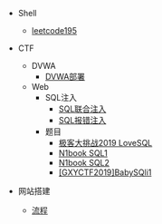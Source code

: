 * Shell
  
  * [leetcode195](Shell/Shell_leetcode195.md)
  
* CTF

  * DVWA
    * [DVWA部署](CTF/DVWA/DVWA部署.md)
  * Web
    * SQL注入
      * [SQL联合注入](CTF/Web/SQL注入/SQL联合注入.md)
      * [SQL报错注入](CTF/Web/SQL注入/SQL报错注入.md)
    * 题目
      * [极客大挑战2019 LoveSQL](CTF/Web/题目/LoveSQL.md)
      * [N1book SQL1](CTF/Web/题目/N1bookSQL1.md)
      * [N1book SQL2](CTF/Web/题目/N1bookSQL2.md)
      * [[GXYCTF2019]BabySQli1](CTF/Web/题目/[GXYCTF2019]BabySQli1.md)

* 网站搭建
  
  * [流程](webdev/dev.md)
  
  
  
  

